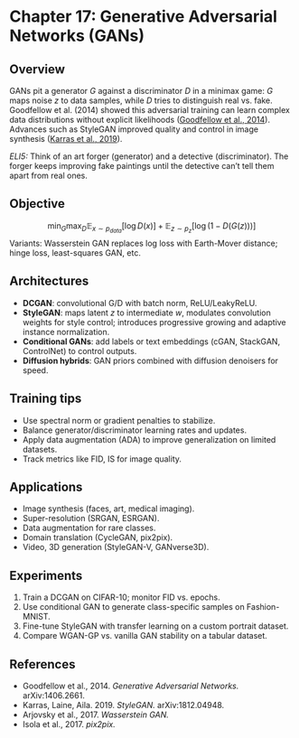 # Chapter 17: Generative Adversarial Networks (GANs)

## Overview
GANs pit a generator $G$ against a discriminator $D$ in a minimax game: $G$ maps noise $z$ to data samples, while $D$ tries to distinguish real vs. fake. Goodfellow et al. (2014) showed this adversarial training can learn complex data distributions without explicit likelihoods ([Goodfellow et al., 2014](https://arxiv.org/abs/1406.2661)). Advances such as StyleGAN improved quality and control in image synthesis ([Karras et al., 2019](https://arxiv.org/abs/1812.04948)).

*ELI5:* Think of an art forger (generator) and a detective (discriminator). The forger keeps improving fake paintings until the detective can’t tell them apart from real ones.

## Objective
$$
\min_G \max_D \mathbb{E}_{x \sim p_{data}}[\log D(x)] + \mathbb{E}_{z \sim p_z}[\log (1 - D(G(z)))]
$$
Variants: Wasserstein GAN replaces log loss with Earth-Mover distance; hinge loss, least-squares GAN, etc.

## Architectures
- **DCGAN**: convolutional G/D with batch norm, ReLU/LeakyReLU.
- **StyleGAN**: maps latent $z$ to intermediate $w$, modulates convolution weights for style control; introduces progressive growing and adaptive instance normalization.
- **Conditional GANs**: add labels or text embeddings (cGAN, StackGAN, ControlNet) to control outputs.
- **Diffusion hybrids**: GAN priors combined with diffusion denoisers for speed.

## Training tips
- Use spectral norm or gradient penalties to stabilize.
- Balance generator/discriminator learning rates and updates.
- Apply data augmentation (ADA) to improve generalization on limited datasets.
- Track metrics like FID, IS for image quality.

## Applications
- Image synthesis (faces, art, medical imaging).
- Super-resolution (SRGAN, ESRGAN).
- Data augmentation for rare classes.
- Domain translation (CycleGAN, pix2pix).
- Video, 3D generation (StyleGAN-V, GANverse3D).

## Experiments
1. Train a DCGAN on CIFAR-10; monitor FID vs. epochs.
2. Use conditional GAN to generate class-specific samples on Fashion-MNIST.
3. Fine-tune StyleGAN with transfer learning on a custom portrait dataset.
4. Compare WGAN-GP vs. vanilla GAN stability on a tabular dataset.

## References
- Goodfellow et al., 2014. *Generative Adversarial Networks.* arXiv:1406.2661.
- Karras, Laine, Aila. 2019. *StyleGAN.* arXiv:1812.04948.
- Arjovsky et al., 2017. *Wasserstein GAN.*
- Isola et al., 2017. *pix2pix.*
